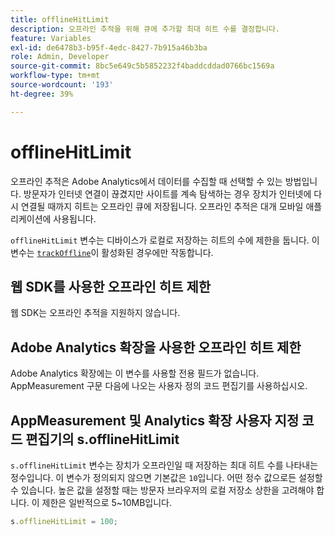 ```yaml
---
title: offlineHitLimit
description: 오프라인 추적을 위해 큐에 추가할 최대 히트 수를 결정합니다.
feature: Variables
exl-id: de6478b3-b95f-4edc-8427-7b915a46b3ba
role: Admin, Developer
source-git-commit: 8bc5e649c5b5852232f4baddcddad0766bc1569a
workflow-type: tm+mt
source-wordcount: '193'
ht-degree: 39%

---
```


# offlineHitLimit

오프라인 추적은 Adobe Analytics에서 데이터를 수집할 때 선택할 수 있는 방법입니다. 방문자가 인터넷 연결이 끊겼지만 사이트를 계속 탐색하는 경우 장치가 인터넷에 다시 연결될 때까지 히트는 오프라인 큐에 저장됩니다. 오프라인 추적은 대개 모바일 애플리케이션에 사용됩니다.

`offlineHitLimit` 변수는 디바이스가 로컬로 저장하는 히트의 수에 제한을 둡니다. 이 변수는 [`trackOffline`](trackoffline.md)이 활성화된 경우에만 작동합니다.

## 웹 SDK를 사용한 오프라인 히트 제한

웹 SDK는 오프라인 추적을 지원하지 않습니다.

## Adobe Analytics 확장을 사용한 오프라인 히트 제한

Adobe Analytics 확장에는 이 변수를 사용할 전용 필드가 없습니다. AppMeasurement 구문 다음에 나오는 사용자 정의 코드 편집기를 사용하십시오.

## AppMeasurement 및 Analytics 확장 사용자 지정 코드 편집기의 s.offlineHitLimit

`s.offlineHitLimit` 변수는 장치가 오프라인일 때 저장하는 최대 히트 수를 나타내는 정수입니다. 이 변수가 정의되지 않으면 기본값은 `10`입니다. 어떤 정수 값으로든 설정할 수 있습니다. 높은 값을 설정할 때는 방문자 브라우저의 로컬 저장소 상한을 고려해야 합니다. 이 제한은 일반적으로 5~10MB입니다.

```js
s.offlineHitLimit = 100;
```
